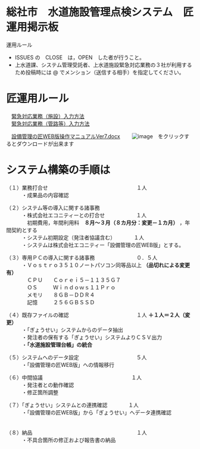 # 総社市　水道施設管理点検システム　匠運用掲示板
運用ルール  
* ISSUES の　CLOSE　は，OPEN　した者が行うこと。  
* 上水道課、システム管理受託者、上水道施設緊急対応業務の３社が利用するため投稿時には @ でメンション（送信する相手）を指定してください。  

# 匠運用ルール  
　[緊急対応業務（施設）入力方法](https://github.com/soja-suidou/shisetu_kanri_tenken/blob/main/%E7%B7%8A%E6%80%A5%E5%AF%BE%E5%BF%9C%E6%A5%AD%E5%8B%99%EF%BC%88%E6%96%BD%E8%A8%AD%EF%BC%89%E5%85%A5%E5%8A%9B%E6%96%B9%E6%B3%95.md)  
　[緊急対応業務（管路等）入力方法](https://github.com/soja-suidou/shisetu_kanri_tenken/blob/main/%E7%B7%8A%E6%80%A5%E5%AF%BE%E5%BF%9C%E6%A5%AD%E5%8B%99%EF%BC%88%E7%AE%A1%E8%B7%AF%E7%AD%89%EF%BC%89%E5%85%A5%E5%8A%9B%E6%96%B9%E6%B3%95.md)

 　[設備管理の匠WEB版操作マニュアルVer7.docx](https://github.com/soja-suidou/shisetu_kanri_tenken/blob/main/%E8%A8%AD%E5%82%99%E7%AE%A1%E7%90%86%E3%81%AE%E5%8C%A0WEB%E7%89%88%E6%93%8D%E4%BD%9C%E3%83%9E%E3%83%8B%E3%83%A5%E3%82%A2%E3%83%ABVer7.docx) 　　![image](https://github.com/soja-suidou/shisetu_kanri_tenken/assets/139528738/1f6ceda6-cf3b-456a-a86b-90c8184c0dc1)　をクリックするとダウンロードが出来ます  
  

# システム構築の手順は
（１）業務打合せ　　　　　　　　　　　　　　　　　１人  
　　　・成果品の内容確認  

（２）システム等の導入に関する諸事務  
　　　・株式会社エコニティーとの打合せ　　　　　　１人  
　　　　初期費用，年間利用料　**８月～３月（８カ月分：変更－１カ月）** ，年間契約とする  
　　　・システム初期設定（発注者協議含む）　　　　１人  
　　　・システムは株式会社エコニティー「設備管理の匠WEB版」とする。  

（３）専用ＰＣの導入に関する諸事務　　　　　　　　０．５人  
　　　・Ｖｏｓｔｒｏ３５１０ノートパソコン同等品以上 **（品切れによる変更有）**    
　　　　ＣＰＵ　　Ｃｏｒｅｉ５－１１３５Ｇ７  
　　　　ＯＳ　　　Ｗｉｎｄｏｗｓ１１Ｐｒｏ  
　　　　メモリ　　８ＧＢ－ＤＤＲ４  
　　　　記憶　　　２５６ＧＢＳＳＤ  

（４）既存ファイルの確認　　　　　　　　　　　　　１人 **＋１人＝２人（変更）**   
　　　・「ぎょうせい」システムからのデータ抽出  
　　　・発注者の保有する「ぎょうせい」システムよりＣＳＶ出力  
　　　・**「水道施設管理台帳」の統合**

（５）システムへのデータ設定　　　　　　　　　　　５人  
　　　・「設備管理の匠WEB版」への情報移行

（６）中間協議　　　　　　　　　　　　　　　　　１人  
　　　・発注者との動作確認  
　　　・修正箇所調整  

（７）「ぎょうせい」システムとの連携確認　　　　１人  
　　　・「設備管理の匠WEB版」から「ぎょうせい」へデータ連携確認  
　　　

（８）納品　　　　　　　　　　　　　　　　　　　　１人  
　　　・不具合箇所の修正および報告書の納品  

